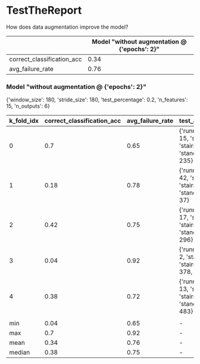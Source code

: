 # TestTheReport
How does data augmentation improve the model?



|   | Model "without augmentation @ {'epochs': 2}" |
|-------------- | -------------- | 
| correct_classification_acc | 0.34 | 
| avg_failure_rate | 0.76 | 

### Model "without augmentation @ {'epochs': 2}"

{'window_size': 180, 'stride_size': 180, 'test_percentage': 0.2, 'n_features': 15, 'n_outputs': 6}


|  k_fold_idx | correct_classification_acc | avg_failure_rate | test_activity_distribution |
|-------------- | -------------- | -------------- | -------------- | 
| 0 | 0.7 | 0.65 | {'running': 74, 'squats': 15, 'stairs_down': 21, 'stairs_up': 29, 'standing': 46, 'walking': 235} | 
| 1 | 0.18 | 0.78 | {'running': 11, 'squats': 42, 'stairs_down': 26, 'stairs_up': 28, 'standing': 42, 'walking': 37} | 
| 2 | 0.42 | 0.75 | {'running': 29, 'squats': 17, 'stairs_down': 38, 'stairs_up': 38, 'standing': 13, 'walking': 296} | 
| 3 | 0.04 | 0.92 | {'running': 13, 'squats': 2, 'stairs_down': 26, 'stairs_up': 7, 'standing': 378, 'walking': 92} | 
| 4 | 0.38 | 0.72 | {'running': 10, 'squats': 13, 'stairs_down': 12, 'stairs_up': 46, 'standing': 22, 'walking': 483} | 
|  |  |  |  | 
| min | 0.04 | 0.65 | - | 
| max | 0.7 | 0.92 | - | 
| mean | 0.34 | 0.76 | - | 
| median | 0.38 | 0.75 | - | 

